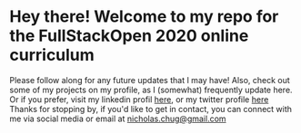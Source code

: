 # Hey there! Welcome to my repo for the FullStackOpen 2020 online curriculum
Please follow along for any future updates that I may have!
Also, check out some of my projects on my profile, as I (somewhat) frequently update here.
Or if you prefer, visit my linkedin profil [here](https://www.linkedin.com/in/nicholas-chug-80816080/), or my twitter profile [here](https://twitter.com/nickchug)
Thanks for stopping by, if you'd like to get in contact, you can connect with me via social media or email at nicholas.chug@gmail.com